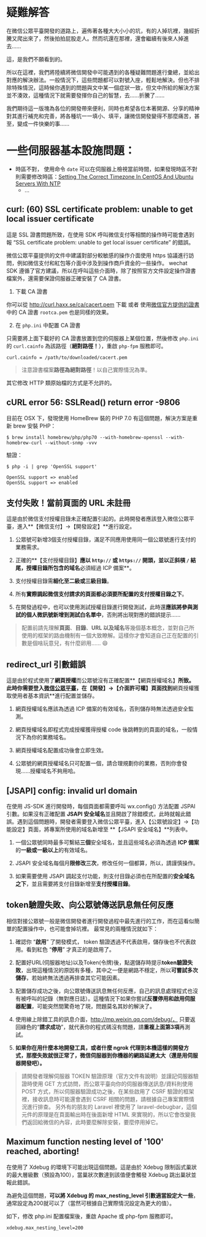 # 疑難解答


在微信公眾平臺開發的道路上，遍佈著各種大大小小的坑，有的人掉坑裡，幾經折騰又爬出來了，然後拍拍屁股走人。然而坑還在那裡，還會繼續有後來人掉進去……

這，是我們不願看到的。

所以在這裡，我們將陸續將微信開發中可能遇到的各種疑難問題進行彙總，並給出對應的解決辦法。一般情況下，這些問題都可以對號入座，輕鬆地解決。但也不排除特殊情況，這時候你遇到的問題與文中某一個症狀一致，但文中所給的解決方案並不湊效，這種情況下就需要發揮你自己的智慧，去……折騰了……

我們期待這一版塊為各位的開發帶來便利，同時也希望各位本著開源、分享的精神對其進行補充和完善，將各種坑一一填小、填平，讓微信開發變得不那麼痛苦，甚至，變成一件快樂的事……

# 一些伺服器基本設施問題：

- 時區不對， 使用命令 `date` 可以在伺服器上檢視當前時間，如果發現時區不對則需要修改時區：[Setting The Correct Timezone In CentOS And Ubuntu Servers With NTP](https://www.liberiangeek.net/2013/02/setting-the-correct-timezone-in-centos-and-ubuntu-servers-with-ntp/)
    - ...


## curl: (60) SSL certificate problem: unable to get local issuer certificate

這是 SSL 證書問題所致，在使用 SDK 呼叫微信支付等相關的操作時可能會遇到報 “SSL certificate problem: unable to get local issuer certificate” 的錯誤。

微信公眾平臺提供的文件中建議對部分較敏感的操作介面使用 https 協議進行訪問，例如微信支付和紅包等介面中涉及到操作商戶資金的一些操作。
wechat SDK 遵循了官方建議，所以在呼叫這些介面時，除了按照官方文件設定操作證書檔案外，還需要保證伺服器正確安裝了 CA 證書。

1. 下載 CA 證書

  你可以從 http://curl.haxx.se/ca/cacert.pem 下載 或者 使用[微信官方提供的證書](https://pay.weixin.qq.com/wiki/doc/api/app.php?chapter=4_3)中的 CA 證書 `rootca.pem` 也是同樣的效果。

2. 在 `php.ini` 中配置 CA 證書

  只需要將上面下載好的 CA 證書放置到您的伺服器上某個位置，然後修改 `php.ini` 的 `curl.cainfo` 為該路徑（**絕對路徑！**），重啟 `php-fpm` 服務即可。

  ```
  curl.cainfo = /path/to/downloaded/cacert.pem
  ```
  > 注意證書檔案**路徑為絕對路徑**！以自己實際情況為準。

  其它修改 HTTP 類原始檔的方式是不允許的。

## cURL error 56: SSLRead() return error -9806

目前在 OSX 下，發現使用 HomeBrew 裝的 PHP 7.0 有這個問題，解決方案是重新 brew 安裝 PHP：

```shell
$ brew install homebrew/php/php70 --with-homebrew-openssl --with-homebrew-curl --without-snmp -vvv
```

驗證：

```shell
$ php -i | grep 'OpenSSL support'

OpenSSL support => enabled
OpenSSL support => enabled
```


## 支付失敗！當前頁面的 URL 未註冊

這是由於微信支付授權目錄未正確配置引起的。此時開發者應該登入微信公眾平臺，進入**【微信支付】->【開發設定】**進行設定。

1. 公眾號可新增3個支付授權目錄，滿足不同應用使用同一個公眾號進行支付的業務需求。

2. 正確的**【支付授權目錄】**應以 `http://` 或 `https://` 開頭，並以正斜槓 `/` 結尾，授權目錄所包含的域名**必須經過 ICP 備案**。

3. 支付授權目錄需**細化至二級或三級目錄**。

4. 所有**實際調起微信支付請求的頁面都必須要所配置的支付授權目錄之下**。

5. 在開發過程中，也可以使用測試授權目錄進行開發測試，此時還**應該將參與測試的個人微訊號新增到測試白名單中**，否則將出現對應的錯誤提示……

> 配置前請先理解**頁面**、**目錄**、**URL **以及**域名**等幾個基本概念，並對自己所使用的框架的路由機制有一個大致瞭解。這樣你才會知道自己正在配置的引數是個啥玩意兒，有什麼卵用…… :smile:


## redirect_url 引數錯誤

這是由於程式使用了**網頁授權**而公眾號沒有正確配置**【網頁授權域名】**所致。此時你需要登入[微信公眾平臺](https://mp.weixin.qq.com/)，在【開發】->【介面許可權】頁面找到**網頁授權獲取使用者基本資訊**進行配置並儲存。

1. 網頁授權域名應該為透過 ICP 備案的有效域名，否則儲存時無法透過安全監測。

2. 網頁授權域名即程式完成授權獲得授權  code 後跳轉到的頁面的域名，一般情況下為你的業務域名。

3. 網頁授權域名配置成功後會立即生效。

4. 公眾號的網頁授權域名只可配置一個，請合理規劃你的業務，否則你會發現……授權域名不夠用哈。


## [JSAPI] config: invalid url domain
在使用 JS-SDK 進行開發時，每個頁面都需要呼叫 wx.config() 方法配置 JSPAI 引數。如果沒有正確配置 **JSAPI 安全域名**並且開啟了除錯模式，此時就報此錯誤。遇到這個問題時，開發者需要登入微信公眾平臺，進入【公眾號設定】->【功能設定】頁面，將專案所使用的域名新增至 **【JSAPI 安全域名】**列表中。

1. 一個公眾號同時最多可繫結**三個**安全域名，並且這些域名必須為透過 **ICP 備案**的**一級或一級以上**的有效域名。

2. JSAPI 安全域名每個月**限修改三次**，修改任何一個都算，所以，請謹慎操作。

3. 如果需要使用 JSAPI 調起支付功能，則支付目錄必須也在所配置的**安全域名之下**，並且需要將支付目錄新增至**支付授權目錄**。

## token驗證失敗、向公眾號傳送訊息無任何反應

相信對接公眾號一般是微信開發者進行開發過程中最先進行的工作，而在這看似簡單的配置操作中，也可能會掉坑裡。
最常見的兩種情況就如下：

1. 確認你 “**啟用**” 了開發模式， token 驗證透過不代表啟用，儲存後也不代表啟用。看到紅色 “**停用**” 才真正的是啟用了。

2. 配置好URL(伺服器地址)以及Token(令牌)後，點選儲存時提示**token驗證失敗**，出現這種情況的原因有多種，其中之一便是網路不穩定，所以**可嘗試多次儲存**，若始終無法透過再排查其它可能因素。

3. 配置儲存成功之後，向公眾號傳送訊息無任何反應，自己的訊息處理程式也沒有被呼叫的記錄（無對應日誌）。這種情況下如果你嘗試**反覆停用和啟用伺服器配置**，可能突然間驚奇地了現，問題莫名其妙的解決了。

4. 使用線上除錯工具的訊息介面，http://mp.weixin.qq.com/debug/， 只要返回綠色的“**請求成功**”，就代表你的程式碼沒有問題，請**重複上面第3項**再測試。

5. **如果你在用什麼本地開發工具，或者什麼 ngrok 代理到本機這樣的開發方式，那麼失敗就很正常了，微信伺服器到你機器的網路延遲太大（還是用伺服器開發吧）。**

> 請開發者理解伺服器 TOKEN 驗證原理（官方文件有說明）並謹記伺服器驗證時使用 GET 方式訪問，而公眾平臺向你的伺服器傳送訊息/資料則使用 POST 方式，所以伺服器驗證成功之後，在某些啟用了 CSRF 驗證的框架裡，接收訊息時可能還會遇到 CSRF 相關的問題，請根據自己專案實際情況進行排查。
> 另外有的朋友的 Laravel 裡使用了 laravel-debugbar，這個元件的原理是在頁面輸出時在後面新增 HTML 來實現的，所以它會改變我們返回給微信的內容，此時要麼解除安裝，要麼停用掉它。


## Maximum function nesting level of '100' reached, aborting!

在使用了 Xdebug 的環境下可能出現這個問題。這是由於 Xdebug 限制函式巢狀的最大層級數（預設為100），當巢狀次數達到該值便會觸發 Xdebug 跳出巢狀並報此錯誤。

為避免這個問題，**可以將 Xdebug 的 max_nesting_level 引數適當設定大一些**，通常設定為200就可以了（當然可根據自己實際情況設定為更大的值）。

如下，修改 php.ini 配置檔案後，重啟 Apache 或 php-fpm 服務即可。

```
xdebug.max_nesting_level=200
```
